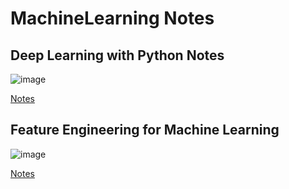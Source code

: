 # MachineLearning Notes


## Deep Learning with Python Notes

![image](https://images-na.ssl-images-amazon.com/images/I/41PYcD28fIL._SX397_BO1,204,203,200_.jpg)

[Notes](https://github.com/hongta/MachineLearning/tree/master/deep-learning-with-python)


## Feature Engineering for Machine Learning

![image](https://m.media-amazon.com/images/I/91zmHDUBLoL._AC_UY436_FMwebp_QL65_.jpg)

[Notes](https://github.com/hongta/MachineLearning/tree/master/feature_engineering)
